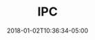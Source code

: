 ---
title: "IPC"
heading: "Inter-Process Communication"
description: "Inter-Process Communication"
date: 2018-01-02T10:36:34-05:00
weight: 2
aliases:
  - /contribute/desktop/architecture/app/mattermost-views/ipc
---